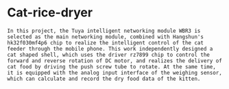# Cat-rice-dryer
    In this project, the Tuya intelligent networking module WBR3 is selected as the main networking module, combined with Hangshun's hk32f030mf4p6 chip to realize the intelligent control of the cat feeder through the mobile phone. This work independently designed a cat shaped shell, which uses the driver rz7899 chip to control the forward and reverse rotation of DC motor, and realizes the delivery of cat food by driving the push screw tube to rotate. At the same time, it is equipped with the analog input interface of the weighing sensor, which can calculate and record the dry food data of the kitten.
